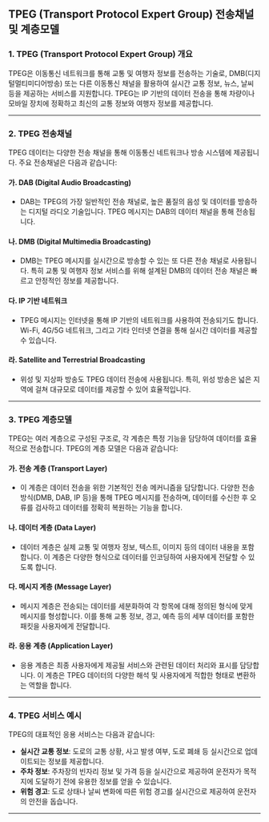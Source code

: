 ## TPEG (Transport Protocol Expert Group) 전송채널 및 계층모델

### 1. **TPEG (Transport Protocol Expert Group)** 개요
TPEG은 이동통신 네트워크를 통해 교통 및 여행자 정보를 전송하는 기술로, DMB(디지털멀티미디어방송) 또는 다른 이동통신 채널을 활용하여 실시간 교통 정보, 뉴스, 날씨 등을 제공하는 서비스를 지원합니다. TPEG는 IP 기반의 데이터 전송을 통해 차량이나 모바일 장치에 정확하고 최신의 교통 정보와 여행자 정보를 제공합니다.

---

### 2. **TPEG 전송채널**
TPEG 데이터는 다양한 전송 채널을 통해 이동통신 네트워크나 방송 시스템에 제공됩니다. 주요 전송채널은 다음과 같습니다:

#### 가. **DAB (Digital Audio Broadcasting)**
- DAB는 TPEG의 가장 일반적인 전송 채널로, 높은 품질의 음성 및 데이터를 방송하는 디지털 라디오 기술입니다. TPEG 메시지는 DAB의 데이터 채널을 통해 전송됩니다.

#### 나. **DMB (Digital Multimedia Broadcasting)**
- DMB는 TPEG 메시지를 실시간으로 방송할 수 있는 또 다른 전송 채널로 사용됩니다. 특히 교통 및 여행자 정보 서비스를 위해 설계된 DMB의 데이터 전송 채널은 빠르고 안정적인 정보를 제공합니다.

#### 다. **IP 기반 네트워크**
- TPEG 메시지는 인터넷을 통해 IP 기반의 네트워크를 사용하여 전송되기도 합니다. Wi-Fi, 4G/5G 네트워크, 그리고 기타 인터넷 연결을 통해 실시간 데이터를 제공할 수 있습니다.

#### 라. **Satellite and Terrestrial Broadcasting**
- 위성 및 지상파 방송도 TPEG 데이터 전송에 사용됩니다. 특히, 위성 방송은 넓은 지역에 걸쳐 대규모로 데이터를 제공할 수 있어 효율적입니다.

---

### 3. **TPEG 계층모델**
TPEG는 여러 계층으로 구성된 구조로, 각 계층은 특정 기능을 담당하여 데이터를 효율적으로 전송합니다. TPEG의 계층 모델은 다음과 같습니다:

#### 가. **전송 계층 (Transport Layer)**
- 이 계층은 데이터 전송을 위한 기본적인 전송 메커니즘을 담당합니다. 다양한 전송 방식(DMB, DAB, IP 등)을 통해 TPEG 메시지를 전송하며, 데이터를 수신한 후 오류를 검사하고 데이터를 정확히 복원하는 기능을 합니다.

#### 나. **데이터 계층 (Data Layer)**
- 데이터 계층은 실제 교통 및 여행자 정보, 텍스트, 이미지 등의 데이터 내용을 포함합니다. 이 계층은 다양한 형식으로 데이터를 인코딩하여 사용자에게 전달할 수 있도록 합니다.

#### 다. **메시지 계층 (Message Layer)**
- 메시지 계층은 전송되는 데이터를 세분화하여 각 항목에 대해 정의된 형식에 맞게 메시지를 형성합니다. 이를 통해 교통 정보, 경고, 예측 등의 세부 데이터를 포함한 패킷을 사용자에게 전달합니다.

#### 라. **응용 계층 (Application Layer)**
- 응용 계층은 최종 사용자에게 제공될 서비스와 관련된 데이터 처리와 표시를 담당합니다. 이 계층은 TPEG 데이터의 다양한 해석 및 사용자에게 적합한 형태로 변환하는 역할을 합니다.

---

### 4. **TPEG 서비스 예시**
TPEG의 대표적인 응용 서비스는 다음과 같습니다:
- **실시간 교통 정보**: 도로의 교통 상황, 사고 발생 여부, 도로 폐쇄 등 실시간으로 업데이트되는 정보를 제공합니다.
- **주차 정보**: 주차장의 빈자리 정보 및 가격 등을 실시간으로 제공하여 운전자가 목적지에 도달하기 전에 유용한 정보를 얻을 수 있습니다.
- **위험 경고**: 도로 상태나 날씨 변화에 따른 위험 경고를 실시간으로 제공하여 운전자의 안전을 돕습니다.

---
